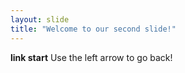 ```yaml
---
layout: slide
title: "Welcome to our second slide!"
---
```

**link start**
Use the left arrow to go back!
